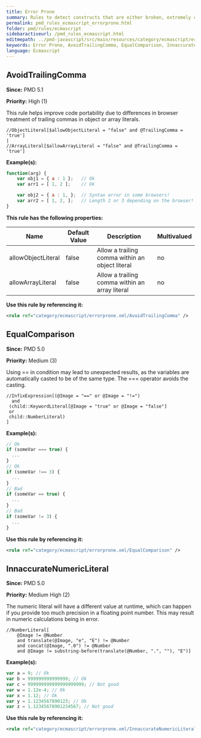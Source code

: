 ```yaml
---
title: Error Prone
summary: Rules to detect constructs that are either broken, extremely confusing or prone to runtime errors.
permalink: pmd_rules_ecmascript_errorprone.html
folder: pmd/rules/ecmascript
sidebaractiveurl: /pmd_rules_ecmascript.html
editmepath: ../pmd-javascript/src/main/resources/category/ecmascript/errorprone.xml
keywords: Error Prone, AvoidTrailingComma, EqualComparison, InnaccurateNumericLiteral
language: Ecmascript
---
```

## AvoidTrailingComma

**Since:** PMD 5.1

**Priority:** High (1)

This rule helps improve code portability due to differences in browser treatment of trailing commas in object or array literals.

```
//ObjectLiteral[$allowObjectLiteral = "false" and @TrailingComma = 'true']
|
//ArrayLiteral[$allowArrayLiteral = "false" and @TrailingComma = 'true']
```

**Example(s):**

``` javascript
function(arg) {
    var obj1 = { a : 1 };   // Ok
    var arr1 = [ 1, 2 ];    // Ok

    var obj2 = { a : 1, };  // Syntax error in some browsers!
    var arr2 = [ 1, 2, ];   // Length 2 or 3 depending on the browser!
}
```

**This rule has the following properties:**

|Name|Default Value|Description|Multivalued|
|----|-------------|-----------|-----------|
|allowObjectLiteral|false|Allow a trailing comma within an object literal|no|
|allowArrayLiteral|false|Allow a trailing comma within an array literal|no|

**Use this rule by referencing it:**
``` xml
<rule ref="category/ecmascript/errorprone.xml/AvoidTrailingComma" />
```

## EqualComparison

**Since:** PMD 5.0

**Priority:** Medium (3)

Using == in condition may lead to unexpected results, as the variables are automatically casted to be of the
same type. The === operator avoids the casting.

```
//InfixExpression[(@Image = "==" or @Image = "!=")
  and
 (child::KeywordLiteral[@Image = "true" or @Image = "false"]
 or
 child::NumberLiteral)
]
```

**Example(s):**

``` javascript
// Ok
if (someVar === true) {
  ...
}
// Ok
if (someVar !== 3) {
  ...
}
// Bad
if (someVar == true) {
  ...
}
// Bad
if (someVar != 3) {
  ...
}
```

**Use this rule by referencing it:**
``` xml
<rule ref="category/ecmascript/errorprone.xml/EqualComparison" />
```

## InnaccurateNumericLiteral

**Since:** PMD 5.0

**Priority:** Medium High (2)

The numeric literal will have a different value at runtime, which can happen if you provide too much
precision in a floating point number.  This may result in numeric calculations being in error.

```
//NumberLiteral[
    @Image != @Number
    and translate(@Image, "e", "E") != @Number
    and concat(@Image, ".0") != @Number
    and @Image != substring-before(translate(@Number, ".", ""), "E")]
```

**Example(s):**

``` javascript
var a = 9; // Ok
var b = 999999999999999; // Ok
var c = 999999999999999999999; // Not good
var w = 1.12e-4; // Ok
var x = 1.12; // Ok
var y = 1.1234567890123; // Ok
var z = 1.12345678901234567; // Not good
```

**Use this rule by referencing it:**
``` xml
<rule ref="category/ecmascript/errorprone.xml/InnaccurateNumericLiteral" />
```

